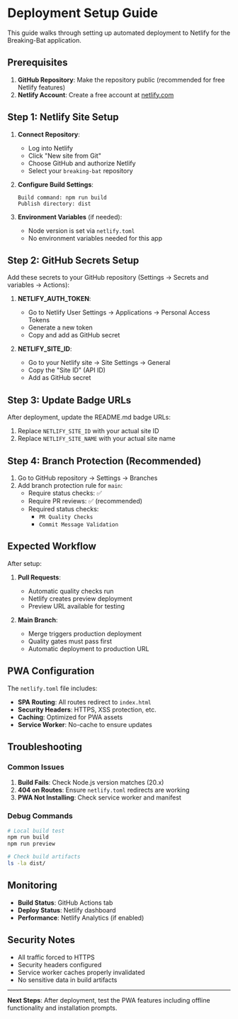 # Deployment Setup Guide

This guide walks through setting up automated deployment to Netlify for the Breaking-Bat application.

## Prerequisites

1. **GitHub Repository**: Make the repository public (recommended for free Netlify features)
2. **Netlify Account**: Create a free account at [netlify.com](https://netlify.com)

## Step 1: Netlify Site Setup

1. **Connect Repository**:
   - Log into Netlify
   - Click "New site from Git"
   - Choose GitHub and authorize Netlify
   - Select your `breaking-bat` repository

2. **Configure Build Settings**:

   ```
   Build command: npm run build
   Publish directory: dist
   ```

3. **Environment Variables** (if needed):
   - Node version is set via `netlify.toml`
   - No environment variables needed for this app

## Step 2: GitHub Secrets Setup

Add these secrets to your GitHub repository (Settings → Secrets and variables → Actions):

1. **NETLIFY_AUTH_TOKEN**:
   - Go to Netlify User Settings → Applications → Personal Access Tokens
   - Generate a new token
   - Copy and add as GitHub secret

2. **NETLIFY_SITE_ID**:
   - Go to your Netlify site → Site Settings → General
   - Copy the "Site ID" (API ID)
   - Add as GitHub secret

## Step 3: Update Badge URLs

After deployment, update the README.md badge URLs:

1. Replace `NETLIFY_SITE_ID` with your actual site ID
2. Replace `NETLIFY_SITE_NAME` with your actual site name

## Step 4: Branch Protection (Recommended)

1. Go to GitHub repository → Settings → Branches
2. Add branch protection rule for `main`:
   - Require status checks: ✅
   - Require PR reviews: ✅ (recommended)
   - Required status checks:
     - `PR Quality Checks`
     - `Commit Message Validation`

## Expected Workflow

After setup:

1. **Pull Requests**:
   - Automatic quality checks run
   - Netlify creates preview deployment
   - Preview URL available for testing

2. **Main Branch**:
   - Merge triggers production deployment
   - Quality gates must pass first
   - Automatic deployment to production URL

## PWA Configuration

The `netlify.toml` file includes:

- **SPA Routing**: All routes redirect to `index.html`
- **Security Headers**: HTTPS, XSS protection, etc.
- **Caching**: Optimized for PWA assets
- **Service Worker**: No-cache to ensure updates

## Troubleshooting

### Common Issues

1. **Build Fails**: Check Node.js version matches (20.x)
2. **404 on Routes**: Ensure `netlify.toml` redirects are working
3. **PWA Not Installing**: Check service worker and manifest

### Debug Commands

```bash
# Local build test
npm run build
npm run preview

# Check build artifacts
ls -la dist/
```

## Monitoring

- **Build Status**: GitHub Actions tab
- **Deploy Status**: Netlify dashboard
- **Performance**: Netlify Analytics (if enabled)

## Security Notes

- All traffic forced to HTTPS
- Security headers configured
- Service worker caches properly invalidated
- No sensitive data in build artifacts

---

**Next Steps**: After deployment, test the PWA features including offline functionality and installation prompts.
